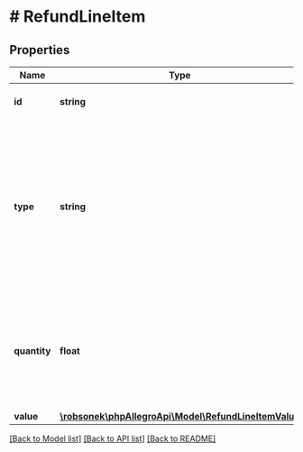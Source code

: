 # # RefundLineItem

## Properties

Name | Type | Description | Notes
------------ | ------------- | ------------- | -------------
**id** | **string** | The line-item identifier. |
**type** | **string** | Type for line items refund. QUANTITY is provided when you can refund one or more items. AMOUNT is provided when you can refund a partial price. |
**quantity** | **float** | This field is provided for QUANTITY type only. It specifies how many items will be refunded. | [optional]
**value** | [**\robsonek\phpAllegroApi\Model\RefundLineItemValue**](RefundLineItemValue.md) |  | [optional]

[[Back to Model list]](../../README.md#models) [[Back to API list]](../../README.md#endpoints) [[Back to README]](../../README.md)
